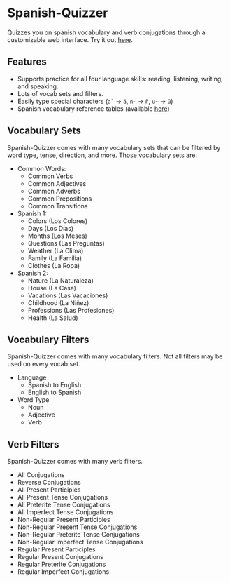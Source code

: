 # Spanish-Quizzer
Quizzes you on spanish vocabulary and verb conjugations through a customizable web interface.
Try it out [here](https://ashermorgan.github.io/Spanish-Quizzer/).

## Features
- Supports practice for all four language skills: reading, listening, writing, and speaking.
- Lots of vocab sets and filters.
- Easily type special characters (``` a` ``` → `á`, `n~` → `ñ`, `u~` → `ü`)
- Spanish vocabulary reference tables (available [here](https://ashermorgan.github.io/Spanish-Quizzer/Reference.html))

## Vocabulary Sets
Spanish-Quizzer comes with many vocabulary sets that can be filtered by word type, tense, direction, and more. Those vocabulary sets are:
- Common Words:
    - Common Verbs
    - Common Adjectives
    - Common Adverbs
    - Common Prepositions
    - Common Transitions
- Spanish 1:
    - Colors (Los Colores)
    - Days (Los Días)
    - Months (Los Meses)
    - Questions (Las Preguntas)
    - Weather (La Clima)
    - Family (La Familia)
    - Clothes (La Ropa)
- Spanish 2:
    - Nature (La Naturaleza)
    - House (La Casa)
    - Vacations (Las Vacaciones)
    - Childhood (La Niñez)
    - Professions (Las Profesiones)
    - Health (La Salud)

## Vocabulary Filters
Spanish-Quizzer comes with many vocabulary filters. Not all filters may be used on every vocab set.
- Language
  - Spanish to English
  - English to Spanish
- Word Type
  - Noun
  - Adjective
  - Verb

## Verb Filters
Spanish-Quizzer comes with many verb filters.
- All Conjugations
- Reverse Conjugations
- All Present Participles
- All Present Tense Conjugations
- All Preterite Tense Conjugations
- All Imperfect Tense Conjugations
- Non-Regular Present Participles
- Non-Regular Present Tense Conjugations
- Non-Regular Preterite Tense Conjugations
- Non-Regular Imperfect Tense Conjugations
- Regular Present Participles
- Regular Present Conjugations
- Regular Preterite Conjugations
- Regular Imperfect Conjugations
